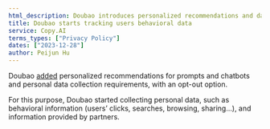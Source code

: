 ```yaml
---
html_description: Doubao introduces personalized recommendations and data collection with opt-out. Personal data includes behavioral and partner-provided information.
title: Doubao starts tracking users behavioral data
service: Copy.AI
terms_types: ["Privacy Policy"]
dates: ["2023-12-28"]
author: Peijun Hu
---
```


Doubao [added](https://github.com/OpenTermsArchive/GenAI-versions/commit/c799b6fce756dfc6894a2537db01d71d91a4f776) personalized recommendations for prompts and chatbots and personal data collection requirements, with an opt-out option.

For this purpose, Doubao started collecting personal data, such as behavioral information (users’ clicks, searches, browsing, sharing…), and information provided by partners.
